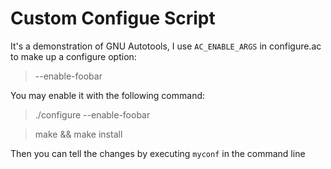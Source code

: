 Custom Configue Script
======================
It's a demonstration of GNU Autotools, I use `AC_ENABLE_ARGS` in configure.ac to make up a configure option:

> --enable-foobar

You may enable it with the following command:

> ./configure --enable-foobar

> make && make install

Then you can tell the changes by executing `myconf` in the command line

